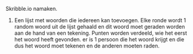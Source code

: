 Skribble.io namaken.

1) Een lijst met woorden die iedereen kan toevoegen. Elke ronde wordt 1 random woord uit de lijst gehaald en dit woord moet geraden worden aan de hand van een tekening. Punten worden verdeeld, wie het eerst het woord heeft gevonden. er is 1 persoon die het woord krijgt en die dus het woord moet tekenen en de anderen moeten raden.

